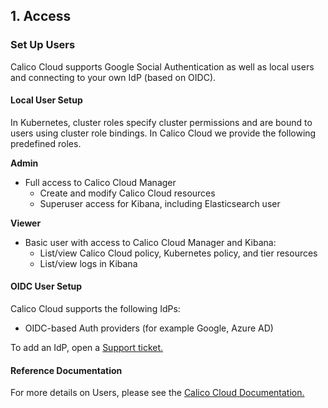 ## 1. Access

### Set Up Users

Calico Cloud supports Google Social Authentication as well as local users and connecting to your own IdP (based on OIDC).

#### Local User Setup

In Kubernetes, cluster roles specify cluster permissions and are bound to users using cluster role bindings. In Calico Cloud we provide the following predefined roles.

**Admin**

- Full access to Calico Cloud Manager
    - Create and modify Calico Cloud resources
    - Superuser access for Kibana, including Elasticsearch user

**Viewer**

- Basic user with access to Calico Cloud Manager and Kibana:
    - List/view Calico Cloud policy, Kubernetes policy, and tier resources
    - List/view logs in Kibana

#### OIDC User Setup

Calico Cloud supports the following IdPs:
- OIDC-based Auth providers (for example Google, Azure AD)

To add an IdP, open a [Support ticket.](https://support.tigera.io/)

#### Reference Documentation

For more details on Users, please see the [Calico Cloud Documentation.](https://docs.calicocloud.io/operations/user-management)